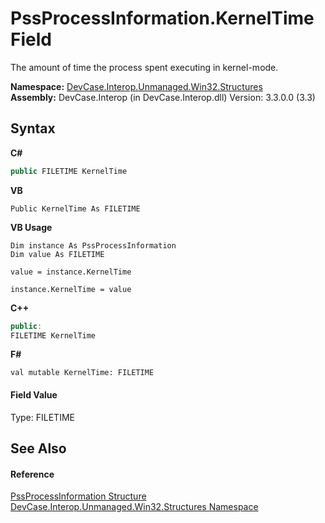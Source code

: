 # PssProcessInformation.KernelTime Field
 

The amount of time the process spent executing in kernel-mode.

**Namespace:**&nbsp;<a href="N_DevCase_Interop_Unmanaged_Win32_Structures">DevCase.Interop.Unmanaged.Win32.Structures</a><br />**Assembly:**&nbsp;DevCase.Interop (in DevCase.Interop.dll) Version: 3.3.0.0 (3.3)

## Syntax

**C#**<br />
``` C#
public FILETIME KernelTime
```

**VB**<br />
``` VB
Public KernelTime As FILETIME
```

**VB Usage**<br />
``` VB Usage
Dim instance As PssProcessInformation
Dim value As FILETIME

value = instance.KernelTime

instance.KernelTime = value
```

**C++**<br />
``` C++
public:
FILETIME KernelTime
```

**F#**<br />
``` F#
val mutable KernelTime: FILETIME
```


#### Field Value
Type: FILETIME

## See Also


#### Reference
<a href="T_DevCase_Interop_Unmanaged_Win32_Structures_PssProcessInformation">PssProcessInformation Structure</a><br /><a href="N_DevCase_Interop_Unmanaged_Win32_Structures">DevCase.Interop.Unmanaged.Win32.Structures Namespace</a><br />